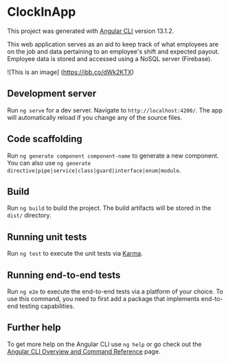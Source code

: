 # ClockInApp

This project was generated with [Angular CLI](https://github.com/angular/angular-cli) version 13.1.2.

This web application serves as an aid to keep track of what employees are on the job and data pertaining to an employee's shift and expected payout. Employee data is stored and accessed using a NoSQL server (Firebase). 

![This is an image]
(https://ibb.co/dWk2KTX)


## Development server

Run `ng serve` for a dev server. Navigate to `http://localhost:4200/`. The app will automatically reload if you change any of the source files.

## Code scaffolding

Run `ng generate component component-name` to generate a new component. You can also use `ng generate directive|pipe|service|class|guard|interface|enum|module`.

## Build

Run `ng build` to build the project. The build artifacts will be stored in the `dist/` directory.

## Running unit tests

Run `ng test` to execute the unit tests via [Karma](https://karma-runner.github.io).

## Running end-to-end tests

Run `ng e2e` to execute the end-to-end tests via a platform of your choice. To use this command, you need to first add a package that implements end-to-end testing capabilities.

## Further help

To get more help on the Angular CLI use `ng help` or go check out the [Angular CLI Overview and Command Reference](https://angular.io/cli) page.
